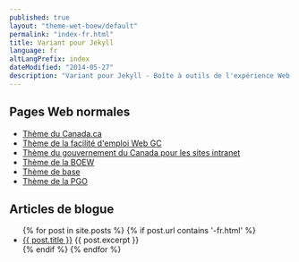 ```yaml
---
published: true
layout: "theme-wet-boew/default"
permalink: "index-fr.html"
title: Variant pour Jekyll
language: fr
altLangPrefix: index
dateModified: "2014-05-27"
description: "Variant pour Jekyll - Boîte à outils de l'expérience Web (BOEW)"
---
```


## Pages Web normales

* [Thème du Canada.ca](gcweb/index-fr.html)
* [Thème de la facilité d'emploi Web GC](theme-gcwu-fegc/index-fr.html)
* [Thème du gouvernement du Canada pour les sites intranet](theme-gc-intranet/index-fr.html)
* [Thème de la BOEW](theme-wet-boew/index-fr.html)
* [Thème de base](theme-base/index-fr.html)
* [Thème de la PGO](theme-ogpl/index-fr.html)

## Articles de blogue

<ul>
{% for post in site.posts %}
{% if post.url contains '-fr.html' %}
    <li>
		<a href="{{ post.url | remove_first:'/' }}">{{ post.title }}</a>
		{{ post.excerpt }}
    </li>
{% endif %}
{% endfor %}
</ul>
